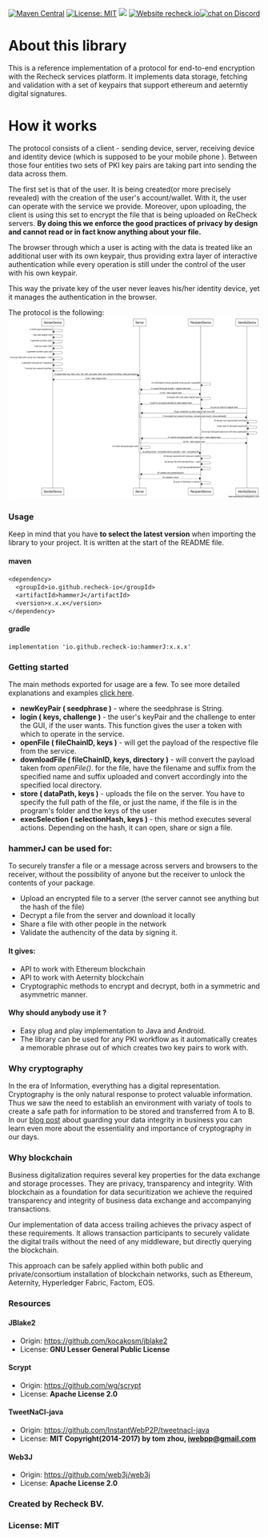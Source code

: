[![Maven Central](https://maven-badges.herokuapp.com/maven-central/io.github.recheck-io/hammerJ/badge.svg)](https://search.maven.org/artifact/io.github.recheck-io/hammerJ)  [![License: MIT](https://img.shields.io/badge/License-MIT-brightgreen.svg)](https://github.com/ReCheck-io/hammerJ/blob/master/LICENSE.txt) ![](https://github.com/Recheck-io/hammerJ/workflows/maven%20build/badge.svg)  [![Website recheck.io](https://img.shields.io/badge/Website-recheck.io-brightgreen.svg)](https://recheck.io/)<a href="https://discord.gg/3KwFw72"><img src="https://img.shields.io/discord/675683560673509386?logo=discord" alt="chat on Discord"></a>

# About this library 

This is a reference implementation of a protocol for end-to-end encryption with the Recheck services platform. It implements data storage, fetching and validation with a set of keypairs that support ethereum and aeterntiy digital signatures. 

# How it works 

The protocol consists of a client - sending device, server, receiving device and identity device (which is supposed to be your mobile phone ). Between those four entities two sets of PKI key pairs are taking part into sending the data across them. 

The first set is that of the user. It is being created(or more precisely revealed) with the creation of the user's account/wallet. With it, the user can operate with the service we provide. Moreover, upon uploading, the client is using this set to encrypt the file that is being uploaded on ReCheck servers. __By doing this we enforce the good practices of privacy by design and cannot read or in fact know anything about your file.__

The browser through which a user is acting with the data is treated like an additional user with its own keypair, thus providing extra layer of interactive authentication while every operation is still under the control of the user with his own keypair.

This way the private key of the user never leaves his/her identity device, yet it manages the authentication in the browser.

The protocol is the following: 
![protocol](docs/protocol.png)  

### Usage
Keep in mind that you have **to select the latest version** when importing the library to your project. It is written at the start of the README file. 
#### maven 

```
<dependency>
  <groupId>io.github.recheck-io</groupId>
  <artifactId>hammerJ</artifactId>
  <version>x.x.x</version>
</dependency>
```

#### gradle 
```
implementation 'io.github.recheck-io:hammerJ:x.x.x'
```

### Getting started
The main methods exported for usage are a few. To see more detailed explanations and examples [click here](docs/index.md).

- **newKeyPair ( seedphrase )** - where the seedphrase is String.
- **login ( keys, challenge )** - the user's keyPair and the challenge to enter the GUI, if the user wants. This function gives the user a token with which to operate in the service. 
- **openFile ( fileChainID, keys )** - will get the payload of the respective file from the service. 
- **downloadFile ( fileChainID, keys, directory )** - will convert the payload taken from _openFile()_. for the file, have the filename and suffix from the specified name and suffix uploaded and convert accordingly into the specified local directory. 
- **store ( dataPath, keys )** - uploads the file on the server. You have to specify the full path of the file, or just the name, if the file is in the program's folder and the keys of the user
- **execSelection ( selectionHash, keys )** - this method executes several actions. Depending on the hash, it can open, share or sign a file. 

### hammerJ can be used for: 
 
To securely transfer a file or a message across servers and browsers to the receiver, without the possibility of anyone but the receiver to unlock the contents of your package. 
- Upload an encrypted file to a server (the server cannot see anything but the hash of the file) 
- Decrypt a file from the server and download it locally
- Share а file with other people in the network 
- Validate the authencity of the data by signing it. 

#### It gives:  

- API to work with Ethereum blockchain
- API to work with Aeternity blockchain
- Cryptographic methods to encrypt and decrypt, both in a symmetric and asymmetric manner. 

#### Why should anybody use it ? 

- Easy plug and play implementation to Java and Android. 
- The library can be used for any PKI workflow as it automatically creates a memorable phrase out of which creates two key pairs to work with.  

### Why cryptography 

In the era of Information, everything has a digital representation. Cryptography is the only natural response to protect valuable information. Thus we saw the need to establish an environment with variaty of tools to create a safe path for information to be stored and transferred from A to B. In our [blog post](https://recheck.io/blog/guard-data-integrity/) about guarding your data integrity in business you can learn even more about the essentiality and importance of cryptography in our days. 

### Why blockchain

Business digitalization requires several key properties for the data exchange and storage processes. They are privacy, transparency and integrity. With blockchain as a foundation for data securitization we achieve the required transparency and integrity of business data exchange and accompanying transactions.

Our implementation of data access trailing achieves the privacy aspect of these requirements. It allows transaction participants to securely validate the digital trails without the need of any middleware, but directly querying the blockchain.

This approach can be safely applied within both public and private/consortium installation of blockchain networks, such as Ethereum, Aeternity, Hyperledger Fabric, Factom, EOS.

### Resources

#### JBlake2
- Origin: https://github.com/kocakosm/jblake2
- License: **GNU Lesser General Public License**

#### Scrypt 
- Origin: https://github.com/wg/scrypt
- License: **Apache License 2.0**

#### TweetNaCl-java
- Origin: https://github.com/InstantWebP2P/tweetnacl-java
- License: **MIT Copyright(2014-2017) by tom zhou, iwebpp@gmail.com**

#### Web3J
- Origin: https://github.com/web3j/web3j
- License: **Apache License 2.0** 


### Created by Recheck BV.

### License: MIT 
